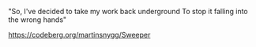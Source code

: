 "So, I've decided to take my work back underground
To stop it falling into the wrong hands"

https://codeberg.org/martinsnygg/Sweeper
